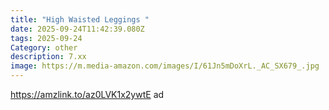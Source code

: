 ```yaml
---
title: "High Waisted Leggings "
date: 2025-09-24T11:42:39.080Z
tags: 2025-09-24
Category: other
description: 7.xx
image: https://m.media-amazon.com/images/I/61Jn5mDoXrL._AC_SX679_.jpg
---
```

https://amzlink.to/az0LVK1x2ywtE  ad